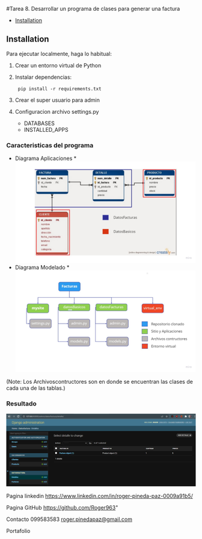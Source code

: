 #Tarea 8. Desarrollar un programa de clases para generar una factura
- [Installation](#installation)


## Installation
Para ejecutar localmente, haga lo habitual:

1. Crear un entorno virtual de Python

2. Instalar dependencias:

        pip install -r requirements.txt

3. Crear el super usuario para admin

4. Configuracion archivo settings.py

     * DATABASES
     * INSTALLED_APPS
     

### Caracteristicas del programa 
* Diagrama Aplicaciones
                  *          ![alt text](https://github.com/Roger963/Yavirac/blob/poo/media/Diviision%20Aplicaciones.jpg)
* Diagrama Modelado
                  *          ![alt text](https://github.com/Roger963/Yavirac/blob/poo/media/Diagrama%20Modelado.jpg)
 
(Note: Los Archivoscontructores son en donde se encuentran las clases de cada una de las tablas.)

### Resultado 

![alt text](https://github.com/Roger963/Yavirac/blob/poo/media/1.png)


Pagina linkedin
https://www.linkedin.com/in/roger-pineda-paz-0009a91b5/

Pagina GitHub
https://github.com/Roger963"


Contacto
099583583
roger.pinedapaz@gmail.com

Portafolio

